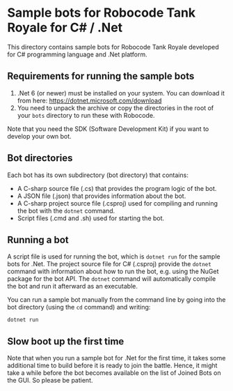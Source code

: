 # Sample bots for Robocode Tank Royale for C# / .Net

This directory contains sample bots for Robocode Tank Royale developed for C# programming language and .Net platform.

## Requirements for running the sample bots

1. .Net 6 (or newer) must be installed on your system. You can download it from here:
   https://dotnet.microsoft.com/download
2. You need to unpack the archive or copy the directories in the root of your `bots` directory to run these with
   Robocode.

Note that you need the SDK (Software Development Kit) if you want to develop your own bot.

## Bot directories

Each bot has its own subdirectory (bot directory) that contains:

* A C-sharp source file (.cs) that provides the program logic of the bot.
* A JSON file (.json) that provides information about the bot.
* A C-sharp project source file (.csproj) used for compiling and running the bot with the `dotnet` command.
* Script files (.cmd and .sh) used for starting the bot.

## Running a bot

A script file is used for running the bot, which is `dotnet run` for the sample bots for .Net. The project source file
for C# (.csproj) provide the `dotnet` command with information about how to run the bot, e.g. using the NuGet package
for the bot API. The `dotnet` command will automatically compile the bot and run it afterward as an executable.

You can run a sample bot manually from the command line by going into the bot directory (using the `cd` command) and
writing:

    dotnet run

## Slow boot up the first time

Note that when you run a sample bot for .Net for the first time, it takes some additional time to build before it is
ready to join the battle. Hence, it might take a while before the bot becomes available on the list of Joined Bots on
the GUI. So please be patient.